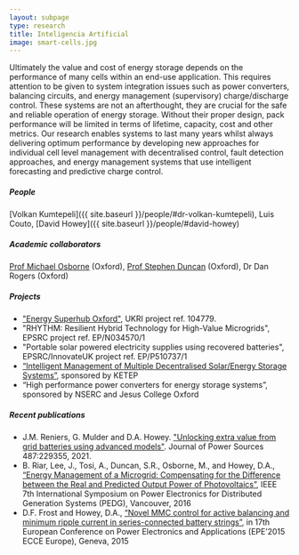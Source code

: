 ```yaml
---
layout: subpage
type: research
title: Inteligencia Artificial
image: smart-cells.jpg
---
```


Ultimately the value and cost of energy storage depends on the performance of many cells within an end-use application. This requires attention to be given to system integration issues such as power converters, balancing circuits, and energy management (supervisory) charge/discharge control. These systems are not an afterthought, they are crucial for the safe and reliable operation of energy storage. Without their proper design, pack performance will be limited in terms of lifetime, capacity, cost and other metrics. Our research enables systems to last many years whilst always delivering optimum performance by developing new approaches for individual cell level management with decentralised control, fault detection approaches, and energy management systems that use intelligent forecasting and predictive charge control.

##### People

[Volkan Kumtepeli]({{ site.baseurl }}/people/#dr-volkan-kumtepeli), Luis Couto, [David Howey]({{ site.baseurl }}/people/#david-howey)

##### Academic collaborators

[Prof Michael Osborne](http://www.robots.ox.ac.uk/~mosb/) (Oxford), [Prof Stephen Duncan](http://www.eng.ox.ac.uk/control/people/professor-stephen-duncan) (Oxford), Dr Dan Rogers (Oxford)

##### Projects

- ["Energy Superhub Oxford"](https://energysuperhuboxford.org/), UKRI project ref. 104779.
- "RHYTHM: Resilient Hybrid Technology for High-Value Microgrids", EPSRC project ref. EP/N034570/1
- "Portable solar powered electricity supplies using recovered batteries", EPSRC/InnovateUK project ref. EP/P510737/1
- [“Intelligent Management of Multiple Decentralised Solar/Energy Storage Systems”](http://www.robots.ox.ac.uk/~mosb/projects/project/2014/12/01/imbeds/), sponsored by KETEP
- “High performance power converters for energy storage systems”, sponsored by NSERC and Jesus College Oxford

##### Recent publications

- J.M. Reniers, G. Mulder and D.A. Howey. ["Unlocking extra value from grid batteries using advanced models"](https://www.sciencedirect.com/science/article/pii/S0378775320316438). Journal of Power Sources 487:229355, 2021. 
- B. Riar, Lee, J., Tosi, A., Duncan, S.R., Osborne, M., and Howey, D.A., [“Energy Management of a Microgrid: Compensating for the Difference between the Real and Predicted Output Power of Photovoltaics”](http://epg.eng.ox.ac.uk/sites/default/files/Howey/PEDG2016_final.pdf), IEEE 7th International Symposium on Power Electronics for Distributed Generation Systems (PEDG), Vancouver, 2016
- D.F. Frost and Howey, D.A., [“Novel MMC control for active balancing and minimum ripple current in series-connected battery strings”](http://epg.eng.ox.ac.uk/sites/default/files/Howey/SC_EPE2015.pdf), in 17th European Conference on Power Electronics and Applications (EPE’2015 ECCE Europe), Geneva, 2015